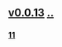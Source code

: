 ## [v0.0.13](https://github.com/littleflute/ffmpeg/edit/master/issues/README.md)  [..](..)

### [11](11)